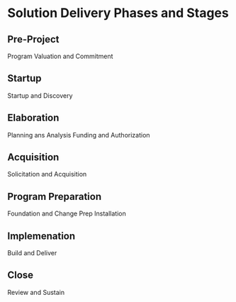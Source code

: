 # Solution Delivery Phases and Stages
## Pre-Project
Program Valuation and Commitment
## Startup
Startup and Discovery
## Elaboration
Planning ans Analysis
Funding and Authorization
## Acquisition
Solicitation and Acquisition
## Program Preparation
Foundation and Change Prep
Installation
## Implemenation
Build and Deliver
## Close
Review and Sustain

